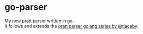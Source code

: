 # go-parser
My new pratt parser written in go.\
It follows and extends the [pratt parser golang series by @tlaceby](https://www.youtube.com/playlist?list=PL_2VhOvlMk4XDeq2eOOSDQMrbZj9zIU_b).
